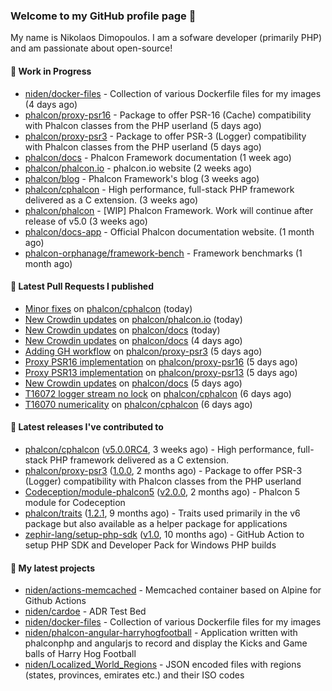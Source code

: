 ### Welcome to my GitHub profile page 👋

My name is Nikolaos Dimopoulos. I am a sofware developer (primarily PHP) and am passionate about open-source!

#### 👷 Work in Progress

- [niden/docker-files](https://github.com/niden/docker-files) - Collection of various Dockerfile files for my images (4 days ago)
- [phalcon/proxy-psr16](https://github.com/phalcon/proxy-psr16) - Package to offer PSR-16 (Cache) compatibility with Phalcon classes from the PHP userland (5 days ago)
- [phalcon/proxy-psr3](https://github.com/phalcon/proxy-psr3) - Package to offer PSR-3 (Logger) compatibility with Phalcon classes from the PHP userland (5 days ago)
- [phalcon/docs](https://github.com/phalcon/docs) - Phalcon Framework documentation (1 week ago)
- [phalcon/phalcon.io](https://github.com/phalcon/phalcon.io) - phalcon.io website (2 weeks ago)
- [phalcon/blog](https://github.com/phalcon/blog) - Phalcon Framework&#39;s blog (3 weeks ago)
- [phalcon/cphalcon](https://github.com/phalcon/cphalcon) - High performance, full-stack PHP framework delivered as a C extension. (3 weeks ago)
- [phalcon/phalcon](https://github.com/phalcon/phalcon) - [WIP] Phalcon Framework. Work will continue after release of v5.0 (3 weeks ago)
- [phalcon/docs-app](https://github.com/phalcon/docs-app) - Official Phalcon documentation website. (1 month ago)
- [phalcon-orphanage/framework-bench](https://github.com/phalcon-orphanage/framework-bench) - Framework benchmarks (1 month ago)

#### 🔨 Latest Pull Requests I published

- [Minor fixes](https://github.com/phalcon/cphalcon/pull/16077) on [phalcon/cphalcon](https://github.com/phalcon/cphalcon) (today)
- [New Crowdin updates](https://github.com/phalcon/phalcon.io/pull/135) on [phalcon/phalcon.io](https://github.com/phalcon/phalcon.io) (today)
- [New Crowdin updates](https://github.com/phalcon/docs/pull/3075) on [phalcon/docs](https://github.com/phalcon/docs) (today)
- [New Crowdin updates](https://github.com/phalcon/docs/pull/3073) on [phalcon/docs](https://github.com/phalcon/docs) (4 days ago)
- [Adding GH workflow](https://github.com/phalcon/proxy-psr3/pull/2) on [phalcon/proxy-psr3](https://github.com/phalcon/proxy-psr3) (5 days ago)
- [Proxy PSR16 implementation](https://github.com/phalcon/proxy-psr16/pull/1) on [phalcon/proxy-psr16](https://github.com/phalcon/proxy-psr16) (5 days ago)
- [Proxy PSR13 implementation](https://github.com/phalcon/proxy-psr13/pull/1) on [phalcon/proxy-psr13](https://github.com/phalcon/proxy-psr13) (5 days ago)
- [New Crowdin updates](https://github.com/phalcon/docs/pull/3072) on [phalcon/docs](https://github.com/phalcon/docs) (5 days ago)
- [T16072 logger stream no lock](https://github.com/phalcon/cphalcon/pull/16073) on [phalcon/cphalcon](https://github.com/phalcon/cphalcon) (6 days ago)
- [T16070 numericality](https://github.com/phalcon/cphalcon/pull/16071) on [phalcon/cphalcon](https://github.com/phalcon/cphalcon) (6 days ago)

#### 🔭 Latest releases I've contributed to

- [phalcon/cphalcon](https://github.com/phalcon/cphalcon) ([v5.0.0RC4](https://github.com/phalcon/cphalcon/releases/tag/v5.0.0RC4), 3 weeks ago) - High performance, full-stack PHP framework delivered as a C extension.
- [phalcon/proxy-psr3](https://github.com/phalcon/proxy-psr3) ([1.0.0](https://github.com/phalcon/proxy-psr3/releases/tag/1.0.0), 2 months ago) - Package to offer PSR-3 (Logger) compatibility with Phalcon classes from the PHP userland
- [Codeception/module-phalcon5](https://github.com/Codeception/module-phalcon5) ([v2.0.0](https://github.com/Codeception/module-phalcon5/releases/tag/v2.0.0), 2 months ago) - Phalcon 5 module for Codeception
- [phalcon/traits](https://github.com/phalcon/traits) ([1.2.1](https://github.com/phalcon/traits/releases/tag/1.2.1), 9 months ago) - Traits used primarily in the v6 package but also available as a helper package for applications
- [zephir-lang/setup-php-sdk](https://github.com/zephir-lang/setup-php-sdk) ([v1.0](https://github.com/zephir-lang/setup-php-sdk/releases/tag/v1.0), 10 months ago) - GitHub Action to setup PHP SDK and Developer Pack for Windows PHP builds

#### 🌱 My latest projects

- [niden/actions-memcached](https://github.com/niden/actions-memcached) - Memcached container based on Alpine for Github Actions
- [niden/cardoe](https://github.com/niden/cardoe) - ADR Test Bed
- [niden/docker-files](https://github.com/niden/docker-files) - Collection of various Dockerfile files for my images
- [niden/phalcon-angular-harryhogfootball](https://github.com/niden/phalcon-angular-harryhogfootball) - Application written with phalconphp and angularjs to record and display the Kicks and Game balls of Harry Hog Football
- [niden/Localized_World_Regions](https://github.com/niden/Localized_World_Regions) - JSON encoded files with regions (states, provinces, emirates etc.) and their ISO codes


